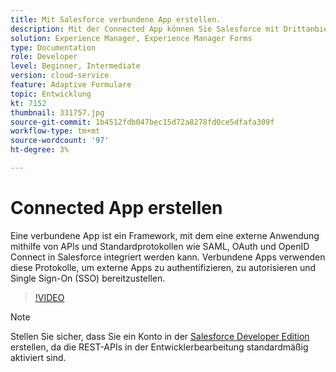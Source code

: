 ```yaml
---
title: Mit Salesforce verbundene App erstellen.
description: Mit der Connected App können Sie Salesforce mit Drittanbieteranwendungen wie AEM Forms mit Salesforce integrieren.
solution: Experience Manager, Experience Manager Forms
type: Documentation
role: Developer
level: Beginner, Intermediate
version: cloud-service
feature: Adaptive Formulare
topic: Entwicklung
kt: 7152
thumbnail: 331757.jpg
source-git-commit: 1b4512fdb047bec15d72a8278fd0ce5dfafa309f
workflow-type: tm+mt
source-wordcount: '97'
ht-degree: 3%

---
```



# Connected App erstellen

Eine verbundene App ist ein Framework, mit dem eine externe Anwendung mithilfe von APIs und Standardprotokollen wie SAML, OAuth und OpenID Connect in Salesforce integriert werden kann. Verbundene Apps verwenden diese Protokolle, um externe Apps zu authentifizieren, zu autorisieren und Single Sign-On (SSO) bereitzustellen.

>[!VIDEO](https://video.tv.adobe.com/v/331757?quality=12&learn=on)

>[!NOTE]
>Stellen Sie sicher, dass Sie ein Konto in der [Salesforce Developer Edition](https://developer.salesforce.com/signup) erstellen, da die REST-APIs in der Entwicklerbearbeitung standardmäßig aktiviert sind.
